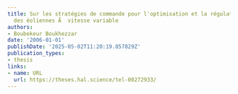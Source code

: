 ```yaml
---
title: Sur les stratégies de commande pour l'optimisation et la régulation de puissance
  des éoliennes Ã  vitesse variable
authors:
- Boubekeur Boukhezzar
date: '2006-01-01'
publishDate: '2025-05-02T11:20:19.857829Z'
publication_types:
- thesis
links:
- name: URL
  url: https://theses.hal.science/tel-00272933/
---
```

